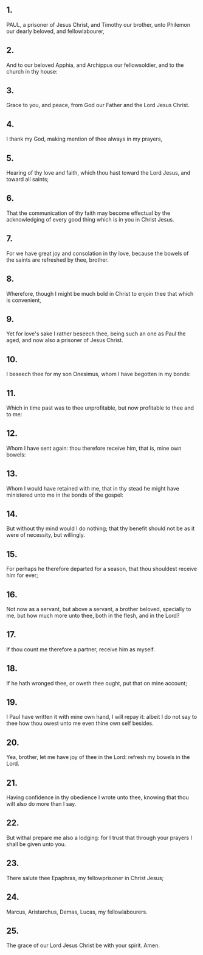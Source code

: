 ## 1.
PAUL, a prisoner of Jesus Christ, and Timothy our brother, unto Philemon our dearly beloved, and fellowlabourer,
## 2.
And to our beloved Apphia, and Archippus our fellowsoldier, and to the church in thy house:
## 3.
Grace to you, and peace, from God our Father and the Lord Jesus Christ.
## 4.
I thank my God, making mention of thee always in my prayers,
## 5.
Hearing of thy love and faith, which thou hast toward the Lord Jesus, and toward all saints;
## 6.
That the communication of thy faith may become effectual by the acknowledging of every good thing which is in you in Christ Jesus.
## 7.
For we have great joy and consolation in thy love, because the bowels of the saints are refreshed by thee, brother.
## 8.
Wherefore, though I might be much bold in Christ to enjoin thee that which is convenient,
## 9.
Yet for love's sake I rather beseech thee, being such an one as Paul the aged, and now also a prisoner of Jesus Christ.
## 10.
I beseech thee for my son Onesimus, whom I have begotten in my bonds:
## 11.
Which in time past was to thee unprofitable, but now profitable to thee and to me:
## 12.
Whom I have sent again: thou therefore receive him, that is, mine own bowels:
## 13.
Whom I would have retained with me, that in thy stead he might have ministered unto me in the bonds of the gospel:
## 14.
But without thy mind would I do nothing; that thy benefit should not be as it were of necessity, but willingly.
## 15.
For perhaps he therefore departed for a season, that thou shouldest receive him for ever;
## 16.
Not now as a servant, but above a servant, a brother beloved, specially to me, but how much more unto thee, both in the flesh, and in the Lord?
## 17.
If thou count me therefore a partner, receive him as myself.
## 18.
If he hath wronged thee, or oweth thee ought, put that on mine account;
## 19.
I Paul have written it with mine own hand, I will repay it: albeit I do not say to thee how thou owest unto me even thine own self besides.
## 20.
Yea, brother, let me have joy of thee in the Lord: refresh my bowels in the Lord.
## 21.
Having confidence in thy obedience I wrote unto thee, knowing that thou wilt also do more than I say.
## 22.
But withal prepare me also a lodging: for I trust that through your prayers I shall be given unto you.
## 23.
There salute thee Epaphras, my fellowprisoner in Christ Jesus;
## 24.
Marcus, Aristarchus, Demas, Lucas, my fellowlabourers.
## 25.
The grace of our Lord Jesus Christ be with your spirit. Amen.
